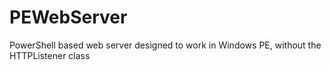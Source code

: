 # PEWebServer
PowerShell based web server designed to work in Windows PE, without the HTTPListener class

